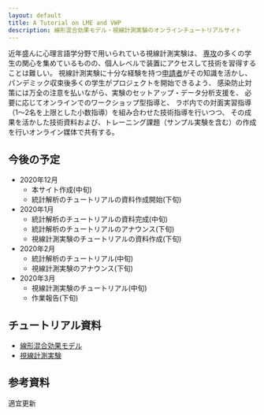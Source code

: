 ```yaml
---
layout: default
title: A Tutorial on LME and VWP
description: 線形混合効果モデル・視線計測実験のオンラインチュートリアルサイト
---
```


近年盛んに⼼理⾔語学分野で⽤いられている視線計測実験は、
[専攻](http://gamp.c.u-tokyo.ac.jp/)の多くの学⽣の関⼼を集めているものの、個⼈レベルで装置にアクセスして技術を習得することは難しい。
視線計測実験に⼗分な経験を持つ[申請者](https://github.com/kishiyamat)がその知識を活かし、
パンデミック収束後多くの学⽣がプロジェクトを開始できるよう、
感染防⽌対策には万全の注意を払いながら、実験のセットアップ・データ分析⽀援を、
必要に応じてオンラインでのワークショップ型指導と、
ラボ内での対⾯実習指導（1〜2名を上限とした⼩数指導）を組み合わせた技術指導を⾏いつつ、
その成果を活かした技術資料および、トレーニング課題（サンプル実験を含む）の作成を⾏いオンライン媒体で共有する。

## 今後の予定

* 2020年12月
  * 本サイト作成(中旬)
  * 統計解析のチュートリアルの資料作成開始(下旬)
* 2020年1月
  * 統計解析のチュートリアルの資料完成(中旬)
  * 統計解析のチュートリアルのアナウンス(下旬)
  * 視線計測実験のチュートリアルの資料作成(下旬)
* 2020年2月
  * 統計解析のチュートリアル(中旬)
  * 視線計測実験のアナウンス(下旬)
* 2020年3月
  * 視線計測実験のチュートリアル(中旬)
  * 作業報告(下旬)

## チュートリアル資料

* [線形混合効果モデル](./lme.html)
* [視線計測実験](./vwp.html)

## 参考資料

適宜更新

<!---
### Misc.

Your Pages site will use the layout and styles from the Jekyll theme you have selected in your [repository settings](https://github.com/kishiyamat/tutorial-lme-vwp/settings). The name of this theme is saved in the Jekyll `_config.yml` configuration file.

### Support or Contact

Having trouble with Pages? Check out our [documentation](https://docs.github.com/categories/github-pages-basics/) or [contact support](https://github.com/contact) and we’ll help you sort it out.
-->
